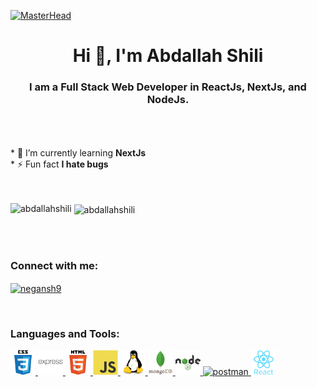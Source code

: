 [![MasterHead](https://i.pinimg.com/originals/d5/48/ba/d548ba425247db713b45cd4bb9f5e128.jpg)](https://rishavchanda.io)
<h1 align="center">Hi 👋, I'm Abdallah Shili</h1>
<h3 align="center">I am a Full Stack Web Developer in ReactJs, NextJs, and NodeJs.</h3>
<br/>
<br/>
<br/>
* 🌱 I’m currently learning <b>NextJs</b> <br/>
* ⚡ Fun fact <b>I hate bugs</b><br/>
<br/>
<br/>
<p><img align="left" src="https://github-readme-stats.vercel.app/api/top-langs?username=abdallahshili&show_icons=true&locale=en&layout=compact" alt="abdallahshili" /></p>

<p>&nbsp;<img align="center" src="https://github-readme-stats.vercel.app/api?username=abdallahshili&show_icons=true&locale=en" alt="abdallahshili" /></p>
<br/>
<br/>
<h3 align="left">Connect with me:</h3>
<p align="left">
<a href="https://twitter.com/negansh9" target="blank"><img align="center" src="https://raw.githubusercontent.com/rahuldkjain/github-profile-readme-generator/master/src/images/icons/Social/twitter.svg" alt="negansh9" height="30" width="40" /></a>
</p>
<br/>


<h3 align="left">Languages and Tools:</h3>
<p align="left"> <a href="https://www.w3schools.com/css/" target="_blank" rel="noreferrer"> <img src="https://raw.githubusercontent.com/devicons/devicon/master/icons/css3/css3-original-wordmark.svg" alt="css3" width="40" height="40"/> </a> <a href="https://expressjs.com" target="_blank" rel="noreferrer"> <img src="https://raw.githubusercontent.com/devicons/devicon/master/icons/express/express-original-wordmark.svg" alt="express" width="40" height="40"/> </a> <a href="https://www.w3.org/html/" target="_blank" rel="noreferrer"> <img src="https://raw.githubusercontent.com/devicons/devicon/master/icons/html5/html5-original-wordmark.svg" alt="html5" width="40" height="40"/> </a> <a href="https://developer.mozilla.org/en-US/docs/Web/JavaScript" target="_blank" rel="noreferrer"> <img src="https://raw.githubusercontent.com/devicons/devicon/master/icons/javascript/javascript-original.svg" alt="javascript" width="40" height="40"/> </a> <a href="https://www.linux.org/" target="_blank" rel="noreferrer"> <img src="https://raw.githubusercontent.com/devicons/devicon/master/icons/linux/linux-original.svg" alt="linux" width="40" height="40"/> </a> <a href="https://www.mongodb.com/" target="_blank" rel="noreferrer"> <img src="https://raw.githubusercontent.com/devicons/devicon/master/icons/mongodb/mongodb-original-wordmark.svg" alt="mongodb" width="40" height="40"/> </a> <a href="https://nodejs.org" target="_blank" rel="noreferrer"> <img src="https://raw.githubusercontent.com/devicons/devicon/master/icons/nodejs/nodejs-original-wordmark.svg" alt="nodejs" width="40" height="40"/> </a> <a href="https://postman.com" target="_blank" rel="noreferrer"> <img src="https://www.vectorlogo.zone/logos/getpostman/getpostman-icon.svg" alt="postman" width="40" height="40"/> </a> <a href="https://reactjs.org/" target="_blank" rel="noreferrer"> <img src="https://raw.githubusercontent.com/devicons/devicon/master/icons/react/react-original-wordmark.svg" alt="react" width="40" height="40"/> </a> </p>


